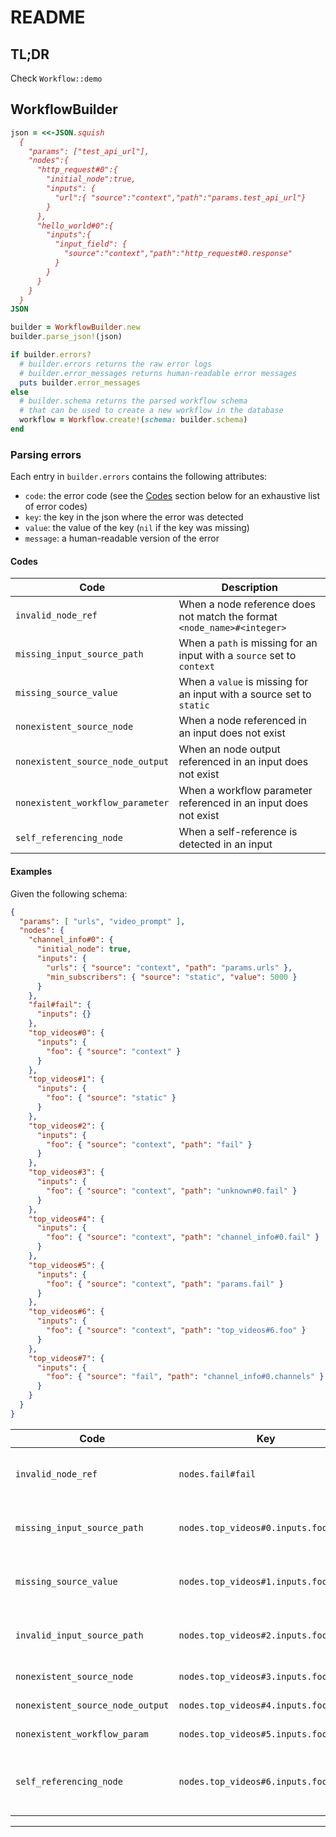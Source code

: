 # README

## TL;DR
Check `Workflow::demo`

## WorkflowBuilder

```ruby
json = <<-JSON.squish
  {
    "params": ["test_api_url"],
    "nodes":{
      "http_request#0":{
        "initial_node":true,
        "inputs": {
          "url":{ "source":"context","path":"params.test_api_url"}
        }
      },
      "hello_world#0":{
        "inputs":{
          "input_field": {
            "source":"context","path":"http_request#0.response"
          }
        }
      }
    }
  }
JSON

builder = WorkflowBuilder.new
builder.parse_json!(json)

if builder.errors?
  # builder.errors returns the raw error logs
  # builder.error_messages returns human-readable error messages
  puts builder.error_messages
else
  # builder.schema returns the parsed workflow schema
  # that can be used to create a new workflow in the database
  workflow = Workflow.create!(schema: builder.schema)
end
```

### Parsing errors
Each entry in `builder.errors` contains the following attributes:
- `code`: the error code (see the [Codes](#codes) section below for an exhaustive list of error codes)
- `key`: the key in the json where the error was detected
- `value`: the value of the key (`nil` if the key was missing)
- `message`: a human-readable version of the error

#### Codes
| Code | Description |
| - | - |
| `invalid_node_ref` | When a node reference does not match the format `<node_name>#<integer>` |
| `missing_input_source_path` | When a `path` is missing for an input with a `source` set to `context` |
| `missing_source_value` | When a `value` is missing for an input with a source set to `static` |
| `nonexistent_source_node` | When a node referenced in an input does not exist |
| `nonexistent_source_node_output` | When an node output referenced in an input does not exist |
| `nonexistent_workflow_parameter` | When a workflow parameter referenced in an input does not exist |
| `self_referencing_node` | When a self-reference is detected in an input |

#### Examples
Given the following schema:
```json
{
  "params": [ "urls", "video_prompt" ],
  "nodes": {
    "channel_info#0": {
      "initial_node": true,
      "inputs": {
        "urls": { "source": "context", "path": "params.urls" },
        "min_subscribers": { "source": "static", "value": 5000 }
      }
    },
    "fail#fail": {
      "inputs": {}
    },
    "top_videos#0": {
      "inputs": {
        "foo": { "source": "context" }
      }
    },
    "top_videos#1": {
      "inputs": {
        "foo": { "source": "static" }
      }
    },
    "top_videos#2": {
      "inputs": {
        "foo": { "source": "context", "path": "fail" }
      }
    },
    "top_videos#3": {
      "inputs": {
        "foo": { "source": "context", "path": "unknown#0.fail" }
      }
    },
    "top_videos#4": {
      "inputs": {
        "foo": { "source": "context", "path": "channel_info#0.fail" }
      }
    },
    "top_videos#5": {
      "inputs": {
        "foo": { "source": "context", "path": "params.fail" }
      }
    },
    "top_videos#6": {
      "inputs": {
        "foo": { "source": "context", "path": "top_videos#6.foo" }
      }
    },
    "top_videos#7": {
      "inputs": {
        "foo": { "source": "fail", "path": "channel_info#0.channels" }
      }
    }
  }
}
```

| Code | Key | Value | Message |
| - | - | - | - |
| `invalid_node_ref` | `nodes.fail#fail` | | node 'fail#fail' in object 'nodes' is not a valid node reference (valid node references must match regexp /Aw+#d+z/) |
| `missing_input_source_path` | `nodes.top_videos#0.inputs.foo` | | property 'path' is missing in object 'nodes.top_videos#0.inputs.foo' (context source inputs must define a path) |
| `missing_source_value` | `nodes.top_videos#1.inputs.foo` | | property 'value' is missing in object 'nodes.top_videos#1.inputs.foo' (static source inputs must define a value) |
| `invalid_input_source_path` | `nodes.top_videos#2.inputs.foo.path` | `fail` | value 'fail' of property 'nodes.top_videos#2.inputs.foo.path' is not a valid input path (valid input path must match regexp /A((w+#d+)|params)(.w+)+z/) |
| `nonexistent_source_node` | `nodes.top_videos#3.inputs.foo.path` | `unknown#0` | node reference 'unknown#0' does not exist in object 'nodes' |
| `nonexistent_source_node_output` | `nodes.top_videos#4.inputs.foo.path` | `channel_info#0.fail` | output 'fail' does not exist in node 'ChannelInfo' |
| `nonexistent_workflow_param` | `nodes.top_videos#5.inputs.foo.path` | `workflow.fail` | workflow parameter 'fail' does not exist |
| `self_referencing_node` | `nodes.top_videos#6.inputs.foo.path` | `top_videos#6` | path 'top_videos#6.foo' in 'nodes.top_videos#6.inputs.foo.path' cannot reference node 'top_videos#6' (self-referencing is not allowed) |
****
